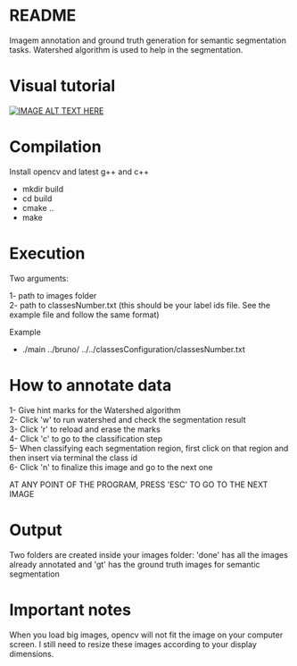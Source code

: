 # README #

Imagem annotation and ground truth generation for semantic segmentation tasks. Watershed algorithm is used to help in the segmentation.

# Visual tutorial

[![IMAGE ALT TEXT HERE](https://img.youtube.com/vi/YOUTUBE_VIDEO_ID_HERE/0.jpg)](https://www.youtube.com/watch?v=YOUTUBE_VIDEO_ID_HERE)


# Compilation

Install opencv and latest g++ and c++ 

- mkdir build  
- cd build  
- cmake ..  
- make  


# Execution

Two arguments:  

1- path to images folder  
2- path to classesNumber.txt (this should be your label ids file. See the example file and follow the same format)

Example  

- ./main ../bruno/ ../../classesConfiguration/classesNumber.txt 


# How to annotate data

1- Give hint marks for the Watershed algorithm  
2- Click 'w' to run watershed and check the segmentation result  
3- Click 'r' to reload and erase the marks  
4- Click 'c' to go to the classification step  
5- When classifying each segmentation region, first click on that region and then insert via terminal the class id  
6- Click 'n' to finalize this image and go to the next one  

AT ANY POINT OF THE PROGRAM, PRESS 'ESC' TO GO TO THE NEXT IMAGE


# Output

Two folders are created inside your images folder: 'done' has all the images already annotated and 'gt' has the ground truth images for semantic segmentation


# Important notes

When you load big images, opencv will not fit the image on your computer screen. I still need to resize these images according to your display dimensions.
